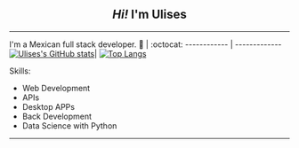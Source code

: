<h2 align="center"><em>Hi!</em> I'm Ulises</h2>

----

I'm a Mexican full stack developer.
 🙋 | :octocat:
------------ | -------------
[![Ulises's GitHub stats](https://github-readme-stats.vercel.app/api?username=UlisesJuarez&show_icons=true&theme=tokyonight)](https://github.com/UlisesJuarez/github-readme-stats)| [![Top Langs](https://github-readme-stats.vercel.app/api/top-langs/?username=UlisesJuarez&langs_count=11&layout=compact&theme=tokyonight)](https://github.com/UlisesJuarez/github-readme-stats)

Skills:

- Web Development
- APIs
- Desktop APPs
- Back Development
- Data Science with Python

---



